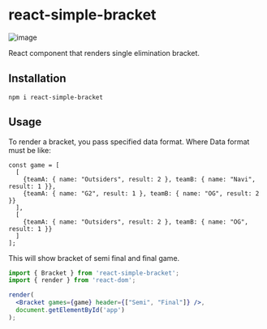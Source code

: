 # react-simple-bracket
![image](https://user-images.githubusercontent.com/72103819/225076381-b75e8297-eda8-42fa-9565-f477a26f1504.png)

React component that renders single elimination bracket.

## Installation
```
npm i react-simple-bracket
```

## Usage
To render a bracket, you pass specified data format.
Where Data format must be like:
```
const game = [
  [
    {teamA: { name: "Outsiders", result: 2 }, teamB: { name: "Navi", result: 1 }},
    {teamA: { name: "G2", result: 1 }, teamB: { name: "OG", result: 2 }}
  ],
  [
    {teamA: { name: "Outsiders", result: 2 }, teamB: { name: "OG", result: 1 }}
  ]
];
```
This will show bracket of semi final and final game.

```jsx
import { Bracket } from 'react-simple-bracket';
import { render } from 'react-dom';

render(
  <Bracket games={game} header={["Semi", "Final"]} />, 
  document.getElementById('app')
);
```
